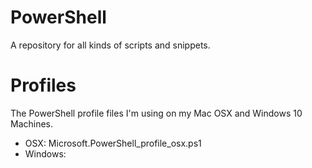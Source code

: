 # PowerShell
A repository for all kinds of scripts and snippets.

# Profiles
The PowerShell profile files I'm using on my Mac OSX and Windows 10 Machines.
* OSX: Microsoft.PowerShell_profile_osx.ps1
* Windows: 